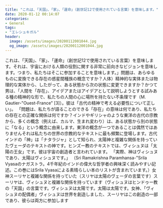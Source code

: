 ```yaml
---
title: "これは、「天国」、「家」、「運命」（創世記12で使用されている言葉）を意味します。"
date: 2020-01-12 00:14:07
categories:
- General
tags:
- "エレシュキガル"
header:
  image: /assets/images/20200112001044.jpg
  og_image: /assets/images/20200112001044.jpg
---
```


これは、「天国」、「家」、「運命」（創世記12で使用されている言葉）を意味します。それは、宇宙における人類の役割に関する非常に前向きなビジョンを意味します。つまり、私たちはそこに参加することを意味します。」問題は、あらゆるものに変換できる存在の惑星間種族の概念ですか？人体）精神的な実体または物理的な実体から、したがって、ある状態から次の状態に変更できますか？かつて男は、「人間を「存在」、アイデアまたはアイデアとして説明しようとする試みある種の精神的な形で、私たちの人間の心に場所を持たない不条理です（M. Gautier-&quot;Ouest-France&quot; [3]）。彼は「古代の精神で考える必要性について正しい」。 「問題は、私たちが語ることのできる「存在」の意味は何であり、私たちの存在との正確な関係は何ですか？インドやギリシャのような東洋の古代の宗教から、多くの概念（例えば、カルマ、生まれ変わり）は、ある状態から別の状態に「なる」という概念に由来します。東洋の概念が一つであることは偶然ではありませんそれは私たちの世界の宗教的なテキストに最も頻繁に登場します。古代インドの「神」は「ナタラジャ」として知られ、太陽神と複雑な関係を持っていたヴェーダのテキストの神です。ヒンズー教のテキストでは、ヴィシュヌは「太陽の王女」です。彼は宇宙の創造者と言われています。 「実際、神はヴィシュヌであり、太陽はヴィシュヌです。」 （Sri Ramakrishna Paramhansa-&quot;Srila Vyasaのナガストラ。4千年紀のインドの偉大な哲学者の興味深く読みやすい記述。この巻にはSrila Vyasaによる素晴らしい本のリストが含まれています。）女神スーリヤと複雑な関係を持っていた（スリヤは太陽のヴェーダの言葉です）スーリヤは、ヴィシュヌと複雑な関係を持っています（ヴィシュヌはヒンドゥー教の「天国」の言葉です。ヴィシュヌは太陽です。太陽は太陽です。女神、「ヴィシュヌの配偶者」ヴィシュヌは世界を創造しました、スーリヤはこの創造の一部であり、彼らは両方に参加します
